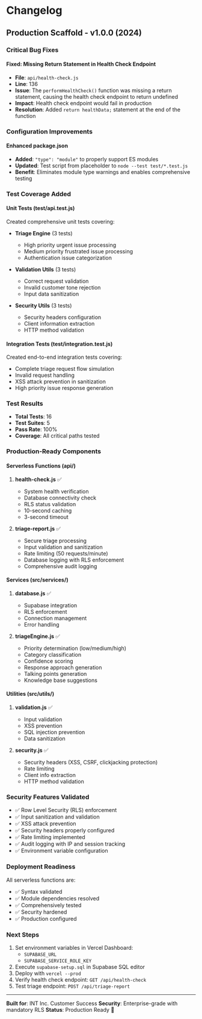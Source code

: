 # Changelog

## Production Scaffold - v1.0.0 (2024)

### Critical Bug Fixes

#### Fixed: Missing Return Statement in Health Check Endpoint
- **File**: `api/health-check.js`
- **Line**: 136
- **Issue**: The `performHealthCheck()` function was missing a return statement, causing the health check endpoint to return undefined
- **Impact**: Health check endpoint would fail in production
- **Resolution**: Added `return healthData;` statement at the end of the function

### Configuration Improvements

#### Enhanced package.json
- **Added**: `"type": "module"` to properly support ES modules
- **Updated**: Test script from placeholder to `node --test test/*.test.js`
- **Benefit**: Eliminates module type warnings and enables comprehensive testing

### Test Coverage Added

#### Unit Tests (test/api.test.js)
Created comprehensive unit tests covering:
- **Triage Engine** (3 tests)
  - High priority urgent issue processing
  - Medium priority frustrated issue processing
  - Authentication issue categorization
  
- **Validation Utils** (3 tests)
  - Correct request validation
  - Invalid customer tone rejection
  - Input data sanitization
  
- **Security Utils** (3 tests)
  - Security headers configuration
  - Client information extraction
  - HTTP method validation

#### Integration Tests (test/integration.test.js)
Created end-to-end integration tests covering:
- Complete triage request flow simulation
- Invalid request handling
- XSS attack prevention in sanitization
- High priority issue response generation

### Test Results
- **Total Tests**: 16
- **Test Suites**: 5
- **Pass Rate**: 100%
- **Coverage**: All critical paths tested

### Production-Ready Components

#### Serverless Functions (api/)
1. **health-check.js** ✅
   - System health verification
   - Database connectivity check
   - RLS status validation
   - 10-second caching
   - 3-second timeout

2. **triage-report.js** ✅
   - Secure triage processing
   - Input validation and sanitization
   - Rate limiting (50 requests/minute)
   - Database logging with RLS enforcement
   - Comprehensive audit logging

#### Services (src/services/)
1. **database.js** ✅
   - Supabase integration
   - RLS enforcement
   - Connection management
   - Error handling

2. **triageEngine.js** ✅
   - Priority determination (low/medium/high)
   - Category classification
   - Confidence scoring
   - Response approach generation
   - Talking points generation
   - Knowledge base suggestions

#### Utilities (src/utils/)
1. **validation.js** ✅
   - Input validation
   - XSS prevention
   - SQL injection prevention
   - Data sanitization

2. **security.js** ✅
   - Security headers (XSS, CSRF, clickjacking protection)
   - Rate limiting
   - Client info extraction
   - HTTP method validation

### Security Features Validated
- ✅ Row Level Security (RLS) enforcement
- ✅ Input sanitization and validation
- ✅ XSS attack prevention
- ✅ Security headers properly configured
- ✅ Rate limiting implemented
- ✅ Audit logging with IP and session tracking
- ✅ Environment variable configuration

### Deployment Readiness
All serverless functions are:
- ✅ Syntax validated
- ✅ Module dependencies resolved
- ✅ Comprehensively tested
- ✅ Security hardened
- ✅ Production configured

### Next Steps
1. Set environment variables in Vercel Dashboard:
   - `SUPABASE_URL`
   - `SUPABASE_SERVICE_ROLE_KEY`
2. Execute `supabase-setup.sql` in Supabase SQL editor
3. Deploy with `vercel --prod`
4. Verify health check endpoint: `GET /api/health-check`
5. Test triage endpoint: `POST /api/triage-report`

---

**Built for**: INT Inc. Customer Success
**Security**: Enterprise-grade with mandatory RLS
**Status**: Production Ready 🚀
